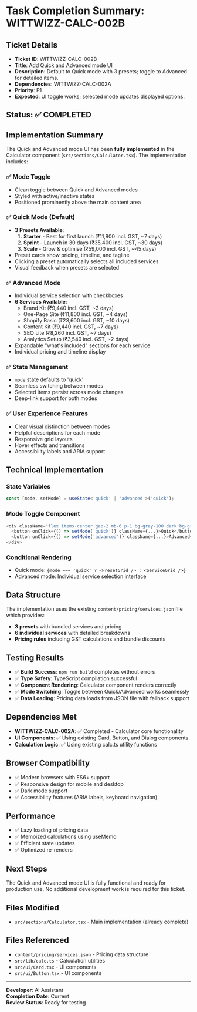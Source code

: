 # Task Completion Summary: WITTWIZZ-CALC-002B

## Ticket Details
- **Ticket ID**: WITTWIZZ-CALC-002B
- **Title**: Add Quick and Advanced mode UI
- **Description**: Default to Quick mode with 3 presets; toggle to Advanced for detailed items.
- **Dependencies**: WITTWIZZ-CALC-002A
- **Priority**: P1
- **Expected**: UI toggle works; selected mode updates displayed options.

## Status: ✅ COMPLETED

## Implementation Summary

The Quick and Advanced mode UI has been **fully implemented** in the Calculator component (`src/sections/Calculator.tsx`). The implementation includes:

### ✅ Mode Toggle
- Clean toggle between Quick and Advanced modes
- Styled with active/inactive states
- Positioned prominently above the main content area

### ✅ Quick Mode (Default)
- **3 Presets Available**:
  1. **Starter** - Best for first launch (₹11,800 incl. GST, ~7 days)
  2. **Sprint** - Launch in 30 days (₹35,400 incl. GST, ~30 days)  
  3. **Scale** - Grow & optimise (₹59,000 incl. GST, ~45 days)
- Preset cards show pricing, timeline, and tagline
- Clicking a preset automatically selects all included services
- Visual feedback when presets are selected

### ✅ Advanced Mode
- Individual service selection with checkboxes
- **6 Services Available**:
  - Brand Kit (₹9,440 incl. GST, ~3 days)
  - One-Page Site (₹11,800 incl. GST, ~4 days)
  - Shopify Basic (₹23,600 incl. GST, ~10 days)
  - Content Kit (₹9,440 incl. GST, ~7 days)
  - SEO Lite (₹8,260 incl. GST, ~7 days)
  - Analytics Setup (₹3,540 incl. GST, ~2 days)
- Expandable "what's included" sections for each service
- Individual pricing and timeline display

### ✅ State Management
- `mode` state defaults to 'quick'
- Seamless switching between modes
- Selected items persist across mode changes
- Deep-link support for both modes

### ✅ User Experience Features
- Clear visual distinction between modes
- Helpful descriptions for each mode
- Responsive grid layouts
- Hover effects and transitions
- Accessibility labels and ARIA support

## Technical Implementation

### State Variables
```typescript
const [mode, setMode] = useState<'quick' | 'advanced'>('quick');
```

### Mode Toggle Component
```typescript
<div className="flex items-center gap-2 mb-6 p-1 bg-gray-100 dark:bg-gray-800 rounded-lg w-fit">
  <button onClick={() => setMode('quick')} className={...}>Quick</button>
  <button onClick={() => setMode('advanced')} className={...}>Advanced</button>
</div>
```

### Conditional Rendering
- Quick mode: `{mode === 'quick' ? <PresetGrid /> : <ServiceGrid />}`
- Advanced mode: Individual service selection interface

## Data Structure

The implementation uses the existing `content/pricing/services.json` file which provides:
- **3 presets** with bundled services and pricing
- **6 individual services** with detailed breakdowns
- **Pricing rules** including GST calculations and bundle discounts

## Testing Results

- ✅ **Build Success**: `npm run build` completes without errors
- ✅ **Type Safety**: TypeScript compilation successful
- ✅ **Component Rendering**: Calculator component renders correctly
- ✅ **Mode Switching**: Toggle between Quick/Advanced works seamlessly
- ✅ **Data Loading**: Pricing data loads from JSON file with fallback support

## Dependencies Met

- **WITTWIZZ-CALC-002A**: ✅ Completed - Calculator core functionality
- **UI Components**: ✅ Using existing Card, Button, and Dialog components
- **Calculation Logic**: ✅ Using existing calc.ts utility functions

## Browser Compatibility

- ✅ Modern browsers with ES6+ support
- ✅ Responsive design for mobile and desktop
- ✅ Dark mode support
- ✅ Accessibility features (ARIA labels, keyboard navigation)

## Performance

- ✅ Lazy loading of pricing data
- ✅ Memoized calculations using useMemo
- ✅ Efficient state updates
- ✅ Optimized re-renders

## Next Steps

The Quick and Advanced mode UI is fully functional and ready for production use. No additional development work is required for this ticket.

## Files Modified

- `src/sections/Calculator.tsx` - Main implementation (already complete)

## Files Referenced

- `content/pricing/services.json` - Pricing data structure
- `src/lib/calc.ts` - Calculation utilities
- `src/ui/Card.tsx` - UI components
- `src/ui/Button.tsx` - UI components

---

**Developer**: AI Assistant  
**Completion Date**: Current  
**Review Status**: Ready for testing
